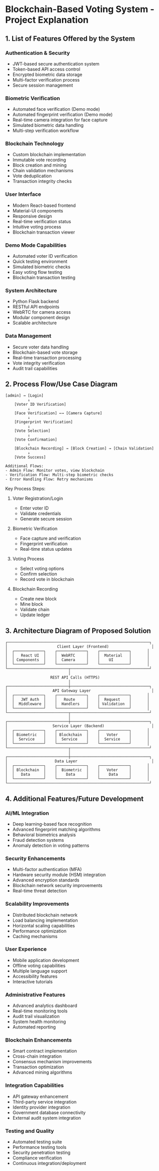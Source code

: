 # Blockchain-Based Voting System - Project Explanation

## 1. List of Features Offered by the System

### Authentication & Security
- JWT-based secure authentication system
- Token-based API access control
- Encrypted biometric data storage
- Multi-factor verification process
- Secure session management

### Biometric Verification
- Automated face verification (Demo mode)
- Automated fingerprint verification (Demo mode)
- Real-time camera integration for face capture
- Simulated biometric data handling
- Multi-step verification workflow

### Blockchain Technology
- Custom blockchain implementation
- Immutable vote recording
- Block creation and mining
- Chain validation mechanisms
- Vote deduplication
- Transaction integrity checks

### User Interface
- Modern React-based frontend
- Material-UI components
- Responsive design
- Real-time verification status
- Intuitive voting process
- Blockchain transaction viewer

### Demo Mode Capabilities
- Automated voter ID verification
- Quick testing environment
- Simulated biometric checks
- Easy voting flow testing
- Blockchain transaction testing

### System Architecture
- Python Flask backend
- RESTful API endpoints
- WebRTC for camera access
- Modular component design
- Scalable architecture

### Data Management
- Secure voter data handling
- Blockchain-based vote storage
- Real-time transaction processing
- Vote integrity verification
- Audit trail capabilities

## 2. Process Flow/Use Case Diagram

```
[admin] → [Login]
          ↓
    [Voter ID Verification]
          ↓
    [Face Verification] ←→ [Camera Capture]
          ↓
    [Fingerprint Verification]
          ↓
    [Vote Selection]
          ↓
    [Vote Confirmation]
          ↓
    [Blockchain Recording] → [Block Creation] → [Chain Validation]
          ↓
    [Vote Success]

Additional Flows:
- Admin Flow: Monitor votes, view blockchain
- Verification Flow: Multi-step biometric checks
- Error Handling Flow: Retry mechanisms
```

Key Process Steps:
1. Voter Registration/Login
   - Enter voter ID
   - Validate credentials
   - Generate secure session

2. Biometric Verification
   - Face capture and verification
   - Fingerprint verification
   - Real-time status updates

3. Voting Process
   - Select voting options
   - Confirm selection
   - Record vote in blockchain

4. Blockchain Recording
   - Create new block
   - Mine block
   - Validate chain
   - Update ledger

## 3. Architecture Diagram of Proposed Solution

```
┌───────────────────────────────────────────────────────────────┐
│                      Client Layer (Frontend)                   │
│  ┌─────────────┐    ┌─────────────┐    ┌─────────────┐       │
│  │   React UI  │    │  WebRTC     │    │  Material   │       │
│  │ Components  │    │  Camera     │    │    UI       │       │
│  └─────────────┘    └─────────────┘    └─────────────┘       │
└───────────────────────────┬───────────────────────────────────┘
                            │
                    REST API Calls (HTTPS)
                            │
┌───────────────────────────┼───────────────────────────────────┐
│                    API Gateway Layer                           │
│  ┌─────────────┐    ┌─────────────┐    ┌─────────────┐       │
│  │   JWT Auth  │    │   Route     │    │  Request    │       │
│  │  Middleware │    │  Handlers   │    │ Validation  │       │
│  └─────────────┘    └─────────────┘    └─────────────┘       │
└───────────────────────────┬───────────────────────────────────┘
                            │
┌───────────────────────────┼───────────────────────────────────┐
│                    Service Layer (Backend)                     │
│  ┌─────────────┐    ┌─────────────┐    ┌─────────────┐       │
│  │ Biometric   │    │ Blockchain  │    │   Voter     │       │
│  │  Service    │    │  Service    │    │  Service    │       │
│  └─────────────┘    └─────────────┘    └─────────────┘       │
└───────────────────────────┬───────────────────────────────────┘
                            │
┌───────────────────────────┼───────────────────────────────────┐
│                     Data Layer                                 │
│  ┌─────────────┐    ┌─────────────┐    ┌─────────────┐       │
│  │ Blockchain  │    │  Biometric  │    │   Voter     │       │
│  │   Data      │    │    Data     │    │    Data     │       │
│  └─────────────┘    └─────────────┘    └─────────────┘       │
└───────────────────────────────────────────────────────────────┘
```

## 4. Additional Features/Future Development

### AI/ML Integration
- Deep learning-based face recognition
- Advanced fingerprint matching algorithms
- Behavioral biometrics analysis
- Fraud detection systems
- Anomaly detection in voting patterns

### Security Enhancements
- Multi-factor authentication (MFA)
- Hardware security module (HSM) integration
- Advanced encryption standards
- Blockchain network security improvements
- Real-time threat detection

### Scalability Improvements
- Distributed blockchain network
- Load balancing implementation
- Horizontal scaling capabilities
- Performance optimization
- Caching mechanisms

### User Experience
- Mobile application development
- Offline voting capabilities
- Multiple language support
- Accessibility features
- Interactive tutorials

### Administrative Features
- Advanced analytics dashboard
- Real-time monitoring tools
- Audit trail visualization
- System health monitoring
- Automated reporting

### Blockchain Enhancements
- Smart contract implementation
- Cross-chain integration
- Consensus mechanism improvements
- Transaction optimization
- Advanced mining algorithms

### Integration Capabilities
- API gateway enhancement
- Third-party service integration
- Identity provider integration
- Government database connectivity
- External audit system integration

### Testing and Quality
- Automated testing suite
- Performance testing tools
- Security penetration testing
- Compliance verification
- Continuous integration/deployment 